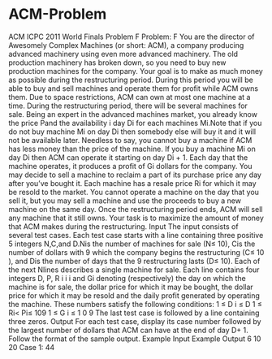 # ACM-Problem
ACM ICPC 2011 World Finals Problem F
Problem: F
You are the director of Awesomely Complex Machines (or short: ACM), a company producing
advanced machinery using even more advanced machinery. The old production machinery has broken
down, so you need to buy new production machines for the company. Your goal is to make as much
money as possible during the restructuring period. During this period you will be able to buy and sell
machines and operate them for profit while ACM owns them. Due to space restrictions, ACM can own
at most one machine at a time. During the restructuring period, there will be several machines for sale.
Being an expert in the advanced machines market, you already know the price P​​and the availability i​
day D​​i f​or each machines M​​i.​Note that if you do not buy machine M​​i on day D​​i then somebody else will buy it and it will not be available later. Needless to say, you cannot buy a machine if ACM has less money than the price of the machine. If you buy a machine M​​i on day D​​i then ACM can operate it starting on day D​​i + 1. Each day that the machine operates, it produces a profit of G​​i d​ollars for the company.
You may decide to sell a machine to reclaim a part of its purchase price any day after you’ve bought it. Each machine has a resale price R​​i for which it may be resold to the market. You cannot operate a machine on the day that you sell it, but you may sell a machine and use the proceeds to buy a new machine on the same day. Once the restructuring period ends, ACM will sell any machine that it still owns. Your task is to maximize the amount of money that ACM makes during the restructuring.
Input
The input consists of several test cases. Each test case starts with a line containing three positive
5​
integers N​,​C​,​and D​.​N​is the number of machines for sale (N​≤ 10​), C​is the number of dollars with
9​
which the company begins the restructuring (C​≤ 10​), and D​is the number of days that the
9​ restructuring lasts (D​≤ 10​).
Each of the next N​lines describes a single machine for sale. Each line contains four integers D​​, P​​, R​​ i​ i​ i
and G​​i denoting (respectively) the day on which the machine is for sale, the dollar price for which it may be bought, the dollar price for which it may be resold and the daily profit generated by operating the machine. These numbers satisfy the following conditions:
1 ≤ D ​i ​≤ D
1 ≤ R​i​< P​i​≤ 109​ 1 ≤ G ​i ​≤ 1 0 9​
The last test case is followed by a line containing three zeros.
Output
For each test case, display its case number followed by the largest number of dollars that ACM can have at the end of day D​+ 1.​Follow the format of the sample output.
Example Input Example Output 6 10 20 Case 1: 44

